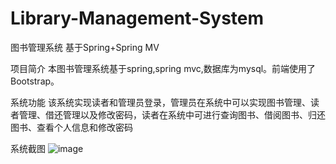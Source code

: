 # Library-Management-System
图书管理系统
基于Spring+Spring MV

项目简介
本图书管理系统基于spring,spring mvc,数据库为mysql。前端使用了Bootstrap。

系统功能
该系统实现读者和管理员登录，管理员在系统中可以实现图书管理、读者管理、借还管理以及修改密码，读者在系统中可进行查询图书、借阅图书、归还图书、查看个人信息和修改密码

系统截图
![image](https://github.com/le-723/-/blob/master/picture/图片1.png)


